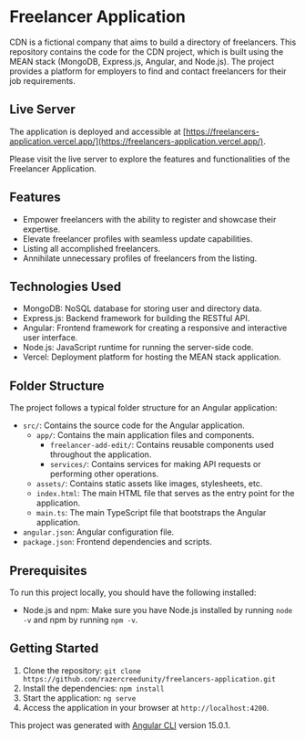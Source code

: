 # Freelancer Application

CDN is a fictional company that aims to build a directory of freelancers. This repository contains the code for the CDN project, which is built using the MEAN stack (MongoDB, Express.js, Angular, and Node.js). The project provides a platform for employers to find and contact freelancers for their job requirements.

## Live Server

The application is deployed and accessible at [https://freelancers-application.vercel.app/](https://freelancers-application.vercel.app/).

Please visit the live server to explore the features and functionalities of the Freelancer Application.

## Features

- Empower freelancers with the ability to register and showcase their expertise.
- Elevate freelancer profiles with seamless update capabilities.
- Listing all accomplished freelancers.
- Annihilate unnecessary profiles of freelancers from the listing.

## Technologies Used

- MongoDB: NoSQL database for storing user and directory data.
- Express.js: Backend framework for building the RESTful API.
- Angular: Frontend framework for creating a responsive and interactive user interface.
- Node.js: JavaScript runtime for running the server-side code.
- Vercel: Deployment platform for hosting the MEAN stack application.

## Folder Structure

The project follows a typical folder structure for an Angular application:

 - `src/`: Contains the source code for the Angular application.
    - `app/`: Contains the main application files and components.
      - `freelancer-add-edit/`: Contains reusable components used throughout the application.
      - `services/`: Contains services for making API requests or performing other operations.
    - `assets/`: Contains static assets like images, stylesheets, etc.
    - `index.html`: The main HTML file that serves as the entry point for the application.
    - `main.ts`: The main TypeScript file that bootstraps the Angular application.
- `angular.json`: Angular configuration file.
- `package.json`: Frontend dependencies and scripts.

## Prerequisites

To run this project locally, you should have the following installed:

- Node.js and npm: Make sure you have Node.js installed by running `node -v` and npm by running `npm -v`.

## Getting Started

1. Clone the repository: `git clone https://github.com/razercreedunity/freelancers-application.git`
2. Install the dependencies: `npm install`
3. Start the application: `ng serve`
5. Access the application in your browser at `http://localhost:4200`.

This project was generated with [Angular CLI](https://github.com/angular/angular-cli) version 15.0.1.